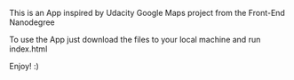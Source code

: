 This is an App inspired by Udacity Google Maps project from the Front-End Nanodegree

To use the App just download the files to your local machine and run index.html

Enjoy! :)
